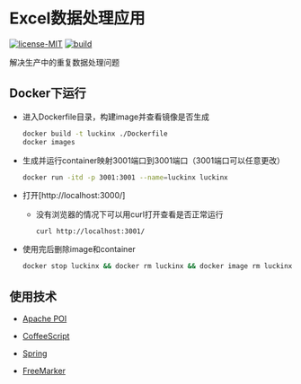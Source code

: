 # Excel数据处理应用
[![license-MIT](https://img.shields.io/badge/license-MIT-green?style=flat-square)](https://github.com/wadeee/luckinx/blob/master/LICENSE)
[![build](https://img.shields.io/badge/build-passing-brightgreen?style=flat-square)](https://github.com/wadeee/luckinx)


解决生产中的重复数据处理问题

## Docker下运行

+ 进入Dockerfile目录，构建image并查看镜像是否生成

    ```bash
    docker build -t luckinx ./Dockerfile
    docker images
    ```

+ 生成并运行container映射3001端口到3001端口（3001端口可以任意更改）

    ```bash
    docker run -itd -p 3001:3001 --name=luckinx luckinx
    ```

+ 打开[http://localhost:3000/]

    - 没有浏览器的情况下可以用curl打开查看是否正常运行
  
        ```shell script
        curl http://localhost:3001/
        ```

+ 使用完后删除image和container

    ```bash
    docker stop luckinx && docker rm luckinx && docker image rm luckinx
    ```

## 使用技术

+ [Apache POI](https://poi.apache.org/)

+ [CoffeeScript](https://coffeescript.org/)

+ [Spring](https://spring.io/)

+ [FreeMarker](https://freemarker.apache.org/)

